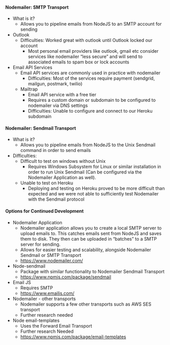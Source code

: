 #### Nodemailer: SMTP Transport
- What is it?
    - Allows you to pipeline emails from NodeJS to an SMTP account for sending
- Outlook
    - Difficulties: Worked great with outlook until Outlook locked our account 
        - Most personal email providers like outlook, gmail etc consider services like nodemailer “less secure” and will send to associated emails to spam box or lock accounts
- Email API Services
    - Email API services are commonly used in practice with nodemailer
        - Difficulties: Most of the services require payment (sendgrid, mailgun, postmark, twilio)
    - Mailtrap
        - Email API service with a free tier
        - Requires a custom domain or subdomain to be configured to nodemailer via DNS settings
        - Difficulties: Unable to configure and connect to our Heroku subdomain
#### Nodemailer: Sendmail Transport
- What is it?
    - Allows you to pipeline emails from NodeJS to the Unix Sendmail command in order to send emails
- Difficulties:
    - Difficult to test on windows without Unix
        - Requires Windows Subsystem for Linux or similar installation in order to run Unix Sendmail (Can be configured via the Nodemailer Application as well).
    - Unable to test on Heroku
        - Deploying and testing on Heroku proved to be more difficult than expected and we were not able to sufficiently test Nodemailer with the Sendmail protocol 
#### Options for Continued Development
- Nodemailer Application
    - Nodemailer application allows you to create a local SMTP server to upload emails to.  This catches emails sent from NodeJS and saves them to disk.  They then can be uploaded in “batches” to a SMTP server for sending.
    - Allows for easier testing and scalability, alongside Nodemailer Sendmail or SMTP Transport
    - https://www.nodemailer.com/
- Node-sendmail
    - Package with similar functionality to Nodemailer Sendmail Transport
    - https://www.npmjs.com/package/sendmail
- Email JS
    - Requires SMTP
    - https://www.emailjs.com/ 
- Nodemailer - other transports
    - Nodemailer supports a few other transports such as AWS SES transport
    - Further research needed
- Node email-templates
    - Uses the Forward Email Transport
    - Further research Needed
    - https://www.npmjs.com/package/email-templates 